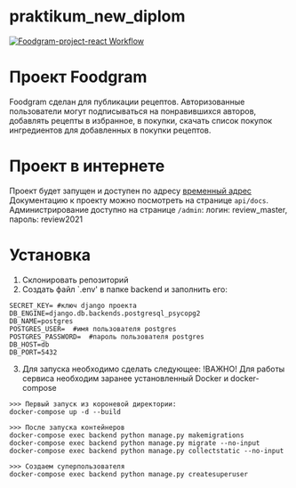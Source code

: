 # praktikum_new_diplom
[![Foodgram-project-react Workflow](https://github.com/jecustoms/foodgram-project-react/actions/workflows/main.yml/badge.svg)](https://github.com/jecustoms/foodgram-project-react/actions/workflows/main.yml)

# Проект Foodgram
Foodgram сделан для публикации рецептов. Авторизованные пользователи
могут подписываться на понравившихся авторов, добавлять рецепты в избранное,
в покупки, скачать список покупок ингредиентов для добавленных в покупки
рецептов.

# Проект в интернете
Проект будет запущен и доступен по адресу [временный адрес](http://178.154.211.129)
Документацию к проекту можно посмотреть на странице `api/docs`.
Администрирование доступно на странице `/admin`: логин: review_master, пароль: review2021

# Установка
1. Склонировать репозиторий
2. Создать файл `.env' в папке backend и заполнить его:
```
SECRET_KEY= #ключ django проекта
DB_ENGINE=django.db.backends.postgresql_psycopg2
DB_NAME=postgres
POSTGRES_USER=  #имя пользователя postgres
POSTGRES_PASSWORD=  #пароль пользователя postgres
DB_HOST=db
DB_PORT=5432
```

3. Для запуска необходимо сделать следующее:
!ВАЖНО! Для работы сервиса необходим заранее установленный Docker и docker-compose

```
>>> Первый запуск из короневой директории:
docker-compose up -d --build

>>> После запуска контейнеров
docker-compose exec backend python manage.py makemigrations
docker-compose exec backend python manage.py migrate --no-input
docker-compose exec backend python manage.py collectstatic --no-input

>>> Создаем суперпользователя
docker-compose exec backend python manage.py createsuperuser
```
